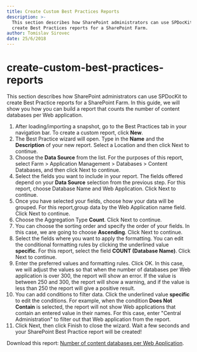```yaml
---
title: Create Custom Best Practices Reports
description: >-
  This section describes how SharePoint administrators can use SPDocKit to
  create Best Practices reports for a SharePoint Farm.
author: Tomislav Sirovec
date: 25/6/2018
---
```


# create-custom-best-practices-reports

This section describes how SharePoint administrators can use SPDocKit to create Best Practice reports for a SharePoint Farm. In this guide, we will show you how you can build a report that counts the number of content databases per Web application.

1. After loading/importing a snapshot, go to the Best Practices tab in your navigation bar. To create a custom report, click **New**.
2. The Best Practice wizard will open. Type in the **Name** and the **Description** of your new report. Select a Location and then click Next to continue.
3. Choose the **Data Source** from the list. For the purposes of this report, select Farm &gt; Application Management &gt; Databases &gt; Content Databases, and then click Next to continue.
4. Select the fields you want to include in your report. The fields offered depend on your **Data Source** selection from the previous step. For this report, choose Database Name and Web Application. Click Next to continue.
5. Once you have selected your fields, choose how your data will be grouped. For this report,group data by the Web Application name field. Click Next to continue.
6. Choose the Aggregation Type **Count**. Click Next to continue.
7. You can choose the sorting order and specify the order of your fields. In this case, we are going to choose **Ascending**. Click Next to continue.
8. Select the fields where you want to apply the formatting. You can edit the conditional formatting rules by clicking the underlined value **specific**. For this report, select the field **COUNT \(Database Name\)**. Click Next to continue.
9. Enter the preferred values and formatting rules. Click OK. In this case, we will adjust the values so that when the number of databases per Web application is over 300, the report will show an error. If the value is between 250 and 300, the report will show a warning, and if the value is less than 250 the report will give a positive result.
10. You can add conditions to filter data. Click the underlined value **specific** to edit the conditions. For example, when the condition **Does Not Contain** is selected, the report will not show Web applications that contain an entered value in their names. For this case, enter "Central Administration" to filter out that Web application from the report.
11. Click Next, then click Finish to close the wizard. Wait a few seconds and your SharePoint Best Practice report will be created!

Download this report: [Number of content databases per Web Application](create-custom-best-practices-reports.md#internal/_assets/Number-of-content-databases-per-Web-Application.zip).


